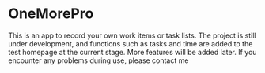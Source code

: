 # OneMorePro
This is an app to record your own work items or task lists.
The project is still under development, and functions such as tasks and time are added to the test homepage at the current stage.
More features will be added later.
If you encounter any problems during use, please contact me
